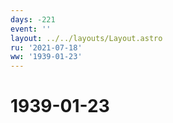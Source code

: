 ```yaml
---
days: -221
event: ''
layout: ../../layouts/Layout.astro
ru: '2021-07-18'
ww: '1939-01-23'
---
```


# 1939-01-23